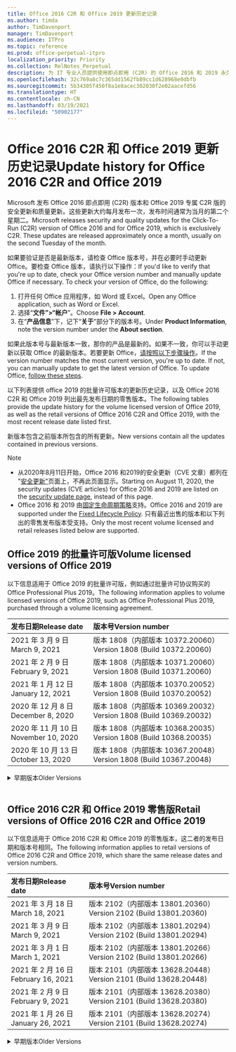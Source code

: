 ```yaml
---
title: Office 2016 C2R 和 Office 2019 更新历史记录
ms.author: timda
author: TimDavenport
manager: TimDavenport
ms.audience: ITPro
ms.topic: reference
ms.prod: office-perpetual-itpro
localization_priority: Priority
ms.collection: RelNotes_Perpetual
description: 为 IT 专业人员提供使用即点即用 (C2R) 的 Office 2016 和 2019 永久版本的更新历史记录
ms.openlocfilehash: 32c769a8c7c365dd1562fb89cc1d628968e0dbfb
ms.sourcegitcommit: 5b34305f450f8a1e8acec302030f2e02aacefd56
ms.translationtype: HT
ms.contentlocale: zh-CN
ms.lasthandoff: 03/19/2021
ms.locfileid: "50902177"
---
```

# <a name="update-history-for-office-2016-c2r-and-office-2019"></a><span data-ttu-id="b2c83-103">Office 2016 C2R 和 Office 2019 更新历史记录</span><span class="sxs-lookup"><span data-stu-id="b2c83-103">Update history for Office 2016 C2R and Office 2019</span></span>

<span data-ttu-id="b2c83-p101">Microsoft 发布 Office 2016 即点即用 (C2R) 版本和 Office 2019 专属 C2R 版的安全更新和质量更新。这些更新大约每月发布一次，发布时间通常为当月的第二个星期二。</span><span class="sxs-lookup"><span data-stu-id="b2c83-p101">Microsoft releases security and quality updates for the Click-To-Run (C2R) version of Office 2016 and for Office 2019, which is exclusively C2R. These updates are released approximately once a month, usually on the second Tuesday of the month.</span></span>

<span data-ttu-id="b2c83-p102">如果要验证是否是最新版本，请检查 Office 版本号，并在必要时手动更新 Office。要检查 Office 版本，请执行以下操作：</span><span class="sxs-lookup"><span data-stu-id="b2c83-p102">If you'd like to verify that you're up to date, check your Office version number and manually update Office if necessary. To check your version of Office, do the following:</span></span>

  1.    <span data-ttu-id="b2c83-108">打开任何 Office 应用程序，如 Word 或 Excel。</span><span class="sxs-lookup"><span data-stu-id="b2c83-108">Open any Office application, such as Word or Excel.</span></span>
  2.    <span data-ttu-id="b2c83-109">选择“**文件”>“帐户**”。</span><span class="sxs-lookup"><span data-stu-id="b2c83-109">Choose **File > Account**.</span></span>
  3.    <span data-ttu-id="b2c83-110">在“**产品信息**”下，记下“**关于**”部分下的版本号。</span><span class="sxs-lookup"><span data-stu-id="b2c83-110">Under **Product Information**, note the version number under the **About section**.</span></span>

<span data-ttu-id="b2c83-p103">如果此版本号与最新版本一致，那你的产品是最新的。如果不一致，你可以手动更新以获取 Office 的最新版本。若要更新 Office，[请按照以下步骤操作](https://support.office.com/article/2ab296f3-7f03-43a2-8e50-46de917611c5)。</span><span class="sxs-lookup"><span data-stu-id="b2c83-p103">If the version number matches the most current version, you're up to date. If not, you can manually update to get the latest version of Office. To update Office, [follow these steps](https://support.office.com/article/2ab296f3-7f03-43a2-8e50-46de917611c5).</span></span>


<span data-ttu-id="b2c83-114">以下列表提供 office 2019 的批量许可版本的更新历史记录，以及 Office 2016 C2R 和 Office 2019 列出最先发布日期的零售版本。</span><span class="sxs-lookup"><span data-stu-id="b2c83-114">The following tables provide the update history for the volume licensed version of Office 2019, as well as the retail versions of Office 2016 C2R and Office 2019, with the most recent release date listed first.</span></span>

<span data-ttu-id="b2c83-115">新版本包含之前版本所包含的所有更新。</span><span class="sxs-lookup"><span data-stu-id="b2c83-115">New versions contain all the updates contained in previous versions.</span></span>


 > [!NOTE]
> - <span data-ttu-id="b2c83-116">从2020年8月11日开始，Office 2016 和2019的安全更新（CVE 文章）都列在 "[安全更新"](https://docs.microsoft.com/officeupdates/microsoft365-apps-security-updates)页面上，不再此页面显示。</span><span class="sxs-lookup"><span data-stu-id="b2c83-116">Starting on August 11, 2020, the security updates (CVE articles) for Office 2016 and 2019 are listed on the [security update page](https://docs.microsoft.com/officeupdates/microsoft365-apps-security-updates), instead of this page.</span></span> 
> - <span data-ttu-id="b2c83-117">Office 2016 和 2019 由[固定生命周期策略](https://docs.microsoft.com/lifecycle/policies/fixed)支持。</span><span class="sxs-lookup"><span data-stu-id="b2c83-117">Office 2016 and 2019 are supported under the [Fixed Lifecycle Policy](https://docs.microsoft.com/lifecycle/policies/fixed).</span></span> <span data-ttu-id="b2c83-118">只有最近出售的版本和以下列出的零售发布版本受支持。</span><span class="sxs-lookup"><span data-stu-id="b2c83-118">Only the most recent volume licensed and retail releases listed below are supported.</span></span>


## <a name="volume-licensed-versions-of-office-2019"></a><span data-ttu-id="b2c83-119">Office 2019 的批量许可版</span><span class="sxs-lookup"><span data-stu-id="b2c83-119">Volume licensed versions of Office 2019</span></span>
<span data-ttu-id="b2c83-120">以下信息适用于 Office 2019 的批量许可版，例如通过批量许可协议购买的 Office Professional Plus 2019。</span><span class="sxs-lookup"><span data-stu-id="b2c83-120">The following information applies to volume licensed versions of Office 2019, such as Office Professional Plus 2019, purchased through a volume licensing agreement.</span></span>

[//]: # (请勿删除批量许可表开头)


|<span data-ttu-id="b2c83-122">**发布日期**</span><span class="sxs-lookup"><span data-stu-id="b2c83-122">**Release date**</span></span>|<span data-ttu-id="b2c83-123">**版本号**</span><span class="sxs-lookup"><span data-stu-id="b2c83-123">**Version number**</span></span>|
|:-----|:-----|
|<span data-ttu-id="b2c83-124">2021 年 3 月 9 日</span><span class="sxs-lookup"><span data-stu-id="b2c83-124">March 9, 2021</span></span>|<span data-ttu-id="b2c83-125">版本 1808（内部版本 10372.20060）</span><span class="sxs-lookup"><span data-stu-id="b2c83-125">Version 1808 (Build 10372.20060)</span></span>|
|<span data-ttu-id="b2c83-126">2021 年 2 月 9 日</span><span class="sxs-lookup"><span data-stu-id="b2c83-126">February 9, 2021</span></span>|<span data-ttu-id="b2c83-127">版本 1808（内部版本 10371.20060）</span><span class="sxs-lookup"><span data-stu-id="b2c83-127">Version 1808 (Build 10371.20060)</span></span>|
|<span data-ttu-id="b2c83-128">2021 年 1 月 12 日</span><span class="sxs-lookup"><span data-stu-id="b2c83-128">January 12, 2021</span></span>|<span data-ttu-id="b2c83-129">版本 1808（内部版本 10370.20052）</span><span class="sxs-lookup"><span data-stu-id="b2c83-129">Version 1808 (Build 10370.20052)</span></span>|
|<span data-ttu-id="b2c83-130">2020 年 12 月 8 日</span><span class="sxs-lookup"><span data-stu-id="b2c83-130">December 8, 2020</span></span>|<span data-ttu-id="b2c83-131">版本 1808（内部版本 10369.20032）</span><span class="sxs-lookup"><span data-stu-id="b2c83-131">Version 1808 (Build 10369.20032)</span></span>|
|<span data-ttu-id="b2c83-132">2020 年 11 月 10 日</span><span class="sxs-lookup"><span data-stu-id="b2c83-132">November 10, 2020</span></span>|<span data-ttu-id="b2c83-133">版本 1808（内部版本 10368.20035）</span><span class="sxs-lookup"><span data-stu-id="b2c83-133">Version 1808 (Build 10368.20035)</span></span>|
|<span data-ttu-id="b2c83-134">2020 年 10 月 13 日</span><span class="sxs-lookup"><span data-stu-id="b2c83-134">October 13, 2020</span></span>|<span data-ttu-id="b2c83-135">版本 1808（内部版本 10367.20048）</span><span class="sxs-lookup"><span data-stu-id="b2c83-135">Version 1808 (Build 10367.20048)</span></span>|


[//]: # (请勿删除批量许可表结尾)

<details>
<summary><span data-ttu-id="b2c83-137">早期版本</span><span class="sxs-lookup"><span data-stu-id="b2c83-137">Older Versions</span></span></summary>
 

[//]: # (请勿删除批量许可旧表开头)


|<span data-ttu-id="b2c83-139">**发布日期**</span><span class="sxs-lookup"><span data-stu-id="b2c83-139">**Release date**</span></span>|<span data-ttu-id="b2c83-140">**版本号**</span><span class="sxs-lookup"><span data-stu-id="b2c83-140">**Version number**</span></span>|
|:-----|:-----|
|<span data-ttu-id="b2c83-141">2020 年 9 月 8 日</span><span class="sxs-lookup"><span data-stu-id="b2c83-141">September 8, 2020</span></span>|<span data-ttu-id="b2c83-142">版本 1808（内部版本 10366.20016）</span><span class="sxs-lookup"><span data-stu-id="b2c83-142">Version 1808 (Build 10366.20016)</span></span>|
|<span data-ttu-id="b2c83-143">2020 年 8 月 11 日</span><span class="sxs-lookup"><span data-stu-id="b2c83-143">August 11, 2020</span></span>|<span data-ttu-id="b2c83-144">版本 1808（内部版本 10364.20059）</span><span class="sxs-lookup"><span data-stu-id="b2c83-144">Version 1808 (Build 10364.20059)</span></span>|
|<span data-ttu-id="b2c83-145">2020 年 7 月 14 日</span><span class="sxs-lookup"><span data-stu-id="b2c83-145">July 14, 2020</span></span>   |<span data-ttu-id="b2c83-146">版本 1808（内部版本 10363.20015）</span><span class="sxs-lookup"><span data-stu-id="b2c83-146">Version 1808 (Build 10363.20015)</span></span>  |
|<span data-ttu-id="b2c83-147">2020 年 6 月 9 日</span><span class="sxs-lookup"><span data-stu-id="b2c83-147">June 9, 2020</span></span>   |<span data-ttu-id="b2c83-148">版本 1808（内部版本 10361.20002）</span><span class="sxs-lookup"><span data-stu-id="b2c83-148">Version 1808 (Build 10361.20002)</span></span>  |
|<span data-ttu-id="b2c83-149">2020 年 5 月12 日</span><span class="sxs-lookup"><span data-stu-id="b2c83-149">May 12, 2020</span></span>   |<span data-ttu-id="b2c83-150">版本 1808（内部版本 10359.20023）</span><span class="sxs-lookup"><span data-stu-id="b2c83-150">Version 1808 (Build 10359.20023)</span></span>  |
|<span data-ttu-id="b2c83-151">2020 年 4 月 14 日</span><span class="sxs-lookup"><span data-stu-id="b2c83-151">April 14, 2020</span></span>   |<span data-ttu-id="b2c83-152">版本 1808 （内部版本 10358.20061）</span><span class="sxs-lookup"><span data-stu-id="b2c83-152">Version 1808 (Build 10358.20061)</span></span>  |
|<span data-ttu-id="b2c83-153">2020 年 3 月 10 日</span><span class="sxs-lookup"><span data-stu-id="b2c83-153">March 10, 2020</span></span>   |<span data-ttu-id="b2c83-154">版本 1808（内部版本 10357.20081）</span><span class="sxs-lookup"><span data-stu-id="b2c83-154">Version 1808 (Build 10357.20081)</span></span>  |
|<span data-ttu-id="b2c83-155">2020 年 2 月 11 日</span><span class="sxs-lookup"><span data-stu-id="b2c83-155">February 11, 2020</span></span>   |<span data-ttu-id="b2c83-156">版本 1808（内部版本 10356.20006）</span><span class="sxs-lookup"><span data-stu-id="b2c83-156">Version 1808 (Build 10356.20006)</span></span>  |


[//]: # (请勿删除批量许可旧表结尾)

</details>


<br/>

## <a name="retail-versions-of-office-2016-c2r-and-office-2019"></a><span data-ttu-id="b2c83-158">Office 2016 C2R 和 Office 2019 零售版</span><span class="sxs-lookup"><span data-stu-id="b2c83-158">Retail versions of Office 2016 C2R and Office 2019</span></span>
<span data-ttu-id="b2c83-159">以下信息适用于 Office 2016 C2R 和 Office 2019 的零售版本，这二者的发布日期和版本号相同。</span><span class="sxs-lookup"><span data-stu-id="b2c83-159">The following information applies to retail versions of Office 2016 C2R and Office 2019, which share the same release dates and version numbers.</span></span>

[//]: # (请勿删除零售表开头)


|<span data-ttu-id="b2c83-161">**发布日期**</span><span class="sxs-lookup"><span data-stu-id="b2c83-161">**Release date**</span></span>|<span data-ttu-id="b2c83-162">**版本号**</span><span class="sxs-lookup"><span data-stu-id="b2c83-162">**Version number**</span></span>|
|:-----|:-----|
|<span data-ttu-id="b2c83-163">2021 年 3 月 18 日</span><span class="sxs-lookup"><span data-stu-id="b2c83-163">March 18, 2021</span></span>|<span data-ttu-id="b2c83-164">版本 2102（内部版本 13801.20360）</span><span class="sxs-lookup"><span data-stu-id="b2c83-164">Version 2102 (Build 13801.20360)</span></span>|
|<span data-ttu-id="b2c83-165">2021 年 3 月 9 日</span><span class="sxs-lookup"><span data-stu-id="b2c83-165">March 9, 2021</span></span>|<span data-ttu-id="b2c83-166">版本 2102（内部版本 13801.20294）</span><span class="sxs-lookup"><span data-stu-id="b2c83-166">Version 2102 (Build 13801.20294)</span></span>|
|<span data-ttu-id="b2c83-167">2021 年 3 月 1 日</span><span class="sxs-lookup"><span data-stu-id="b2c83-167">March 1, 2021</span></span>|<span data-ttu-id="b2c83-168">版本 2102（内部版本 13801.20266）</span><span class="sxs-lookup"><span data-stu-id="b2c83-168">Version 2102 (Build 13801.20266)</span></span>|
|<span data-ttu-id="b2c83-169">2021 年 2 月 16 日</span><span class="sxs-lookup"><span data-stu-id="b2c83-169">February 16, 2021</span></span>|<span data-ttu-id="b2c83-170">版本 2101（内部版本 13628.20448）</span><span class="sxs-lookup"><span data-stu-id="b2c83-170">Version 2101 (Build 13628.20448)</span></span>|
|<span data-ttu-id="b2c83-171">2021 年 2 月 9 日</span><span class="sxs-lookup"><span data-stu-id="b2c83-171">February 9, 2021</span></span>|<span data-ttu-id="b2c83-172">版本 2101（内部版本 13628.20380）</span><span class="sxs-lookup"><span data-stu-id="b2c83-172">Version 2101 (Build 13628.20380)</span></span>|
|<span data-ttu-id="b2c83-173">2021 年 1 月 26 日</span><span class="sxs-lookup"><span data-stu-id="b2c83-173">January 26, 2021</span></span>|<span data-ttu-id="b2c83-174">版本 2101（内部版本 13628.20274）</span><span class="sxs-lookup"><span data-stu-id="b2c83-174">Version 2101 (Build 13628.20274)</span></span>|


[//]: # (请勿删除零售表结尾)

<details>
<summary><span data-ttu-id="b2c83-176">早期版本</span><span class="sxs-lookup"><span data-stu-id="b2c83-176">Older Versions</span></span></summary>
 

[//]: # (请勿删除零售旧表开头)


|<span data-ttu-id="b2c83-178">**发布日期**</span><span class="sxs-lookup"><span data-stu-id="b2c83-178">**Release date**</span></span>|<span data-ttu-id="b2c83-179">**版本号**</span><span class="sxs-lookup"><span data-stu-id="b2c83-179">**Version number**</span></span>|
|:-----|:-----|
|<span data-ttu-id="b2c83-180">2021 年 1 月 21 日</span><span class="sxs-lookup"><span data-stu-id="b2c83-180">January 21, 2021</span></span>|<span data-ttu-id="b2c83-181">版本 2012（内部版本 13530.20440）</span><span class="sxs-lookup"><span data-stu-id="b2c83-181">Version 2012 (Build 13530.20440)</span></span>|
|<span data-ttu-id="b2c83-182">2021 年 1 月 12 日</span><span class="sxs-lookup"><span data-stu-id="b2c83-182">January 12, 2021</span></span>|<span data-ttu-id="b2c83-183">版本 2012（内部版本 13530.20376）</span><span class="sxs-lookup"><span data-stu-id="b2c83-183">Version 2012 (Build 13530.20376)</span></span>|
|<span data-ttu-id="b2c83-184">2021 年 1 月 5 日</span><span class="sxs-lookup"><span data-stu-id="b2c83-184">January 5, 2021</span></span>|<span data-ttu-id="b2c83-185">版本 2012（内部版本 13530.20316）</span><span class="sxs-lookup"><span data-stu-id="b2c83-185">Version 2012 (Build 13530.20316)</span></span>|
|<span data-ttu-id="b2c83-186">2020 年 12 月 21 日</span><span class="sxs-lookup"><span data-stu-id="b2c83-186">December 21, 2020</span></span>|<span data-ttu-id="b2c83-187">版本 2011（内部版本 13426.20404）</span><span class="sxs-lookup"><span data-stu-id="b2c83-187">Version 2011 (Build 13426.20404)</span></span>|
|<span data-ttu-id="b2c83-188">2020 年 12 月 8 日</span><span class="sxs-lookup"><span data-stu-id="b2c83-188">December 8, 2020</span></span>|<span data-ttu-id="b2c83-189">版本 2011（内部版本 13426.20332）</span><span class="sxs-lookup"><span data-stu-id="b2c83-189">Version 2011 (Build 13426.20332)</span></span>|
|<span data-ttu-id="b2c83-190">2020 年 12 月 2 日</span><span class="sxs-lookup"><span data-stu-id="b2c83-190">December 2, 2020</span></span>|<span data-ttu-id="b2c83-191">版本 2011 (内部版本 13426.20308) </span><span class="sxs-lookup"><span data-stu-id="b2c83-191">Version 2011 (Build 13426.20308)</span></span>|
|<span data-ttu-id="b2c83-192">2020 年 11 月 30 日</span><span class="sxs-lookup"><span data-stu-id="b2c83-192">November 30, 2020</span></span>|<span data-ttu-id="b2c83-193">版本 2011（内部版本 13426.20294）</span><span class="sxs-lookup"><span data-stu-id="b2c83-193">Version 2011 (Build 13426.20294)</span></span>|
|<span data-ttu-id="b2c83-194">2020 年 11 月 23 日</span><span class="sxs-lookup"><span data-stu-id="b2c83-194">November 23, 2020</span></span>|<span data-ttu-id="b2c83-195">版本 2011（内部版本13426.20274）</span><span class="sxs-lookup"><span data-stu-id="b2c83-195">Version 2011 (Build 13426.20274)</span></span>|
|<span data-ttu-id="b2c83-196">2020 年 11 月 17 日</span><span class="sxs-lookup"><span data-stu-id="b2c83-196">November 17, 2020</span></span>|<span data-ttu-id="b2c83-197">版本 2010（内部版本 13328.20408）</span><span class="sxs-lookup"><span data-stu-id="b2c83-197">Version 2010 (Build 13328.20408)</span></span>|
|<span data-ttu-id="b2c83-198">2020 年 11 月 10 日</span><span class="sxs-lookup"><span data-stu-id="b2c83-198">November 10, 2020</span></span>|<span data-ttu-id="b2c83-199">版本 2010（内部版本 13328.20356）</span><span class="sxs-lookup"><span data-stu-id="b2c83-199">Version 2010 (Build 13328.20356)</span></span>|
|<span data-ttu-id="b2c83-200">2020 年 10 月 27 日</span><span class="sxs-lookup"><span data-stu-id="b2c83-200">October 27, 2020</span></span>|<span data-ttu-id="b2c83-201">版本 2010（内部版本 13328.20292）</span><span class="sxs-lookup"><span data-stu-id="b2c83-201">Version 2010 (Build 13328.20292)</span></span>|
|<span data-ttu-id="b2c83-202">2020 年 10 月 21 日</span><span class="sxs-lookup"><span data-stu-id="b2c83-202">October 21, 2020</span></span>|<span data-ttu-id="b2c83-203">版本 2009（内部版本 13231.20418）</span><span class="sxs-lookup"><span data-stu-id="b2c83-203">Version 2009 (Build 13231.20418)</span></span>|
|<span data-ttu-id="b2c83-204">2020 年 10 月 13 日</span><span class="sxs-lookup"><span data-stu-id="b2c83-204">October 13, 2020</span></span>|<span data-ttu-id="b2c83-205">版本 2009（内部版本 13231.20390）</span><span class="sxs-lookup"><span data-stu-id="b2c83-205">Version 2009 (Build 13231.20390)</span></span>|
|<span data-ttu-id="b2c83-206">2020 年 10 月 8 日</span><span class="sxs-lookup"><span data-stu-id="b2c83-206">October 8, 2020</span></span>|<span data-ttu-id="b2c83-207">版本 2009 (内部版本 13231.20368)</span><span class="sxs-lookup"><span data-stu-id="b2c83-207">Version 2009 (Build 13231.20368)</span></span>|
|<span data-ttu-id="b2c83-208">2020 年 9 月 28 日</span><span class="sxs-lookup"><span data-stu-id="b2c83-208">September 28, 2020</span></span>|<span data-ttu-id="b2c83-209">版本 2009（内部版本 13231.20262）</span><span class="sxs-lookup"><span data-stu-id="b2c83-209">Version 2009 (Build 13231.20262)</span></span>|
|<span data-ttu-id="b2c83-210">2020 年 9 月 22 日</span><span class="sxs-lookup"><span data-stu-id="b2c83-210">September 22, 2020</span></span>|<span data-ttu-id="b2c83-211">版本 2008（内部版本 13127.20508）</span><span class="sxs-lookup"><span data-stu-id="b2c83-211">Version 2008 (Build 13127.20508)</span></span>|
|<span data-ttu-id="b2c83-212">2020 年 9 月9 日</span><span class="sxs-lookup"><span data-stu-id="b2c83-212">September 9, 2020</span></span>|<span data-ttu-id="b2c83-213">版本 2008（内部版本 13127.20408）</span><span class="sxs-lookup"><span data-stu-id="b2c83-213">Version 2008 (Build 13127.20408)</span></span>|
|<span data-ttu-id="b2c83-214">2020 年 8 月 31 日</span><span class="sxs-lookup"><span data-stu-id="b2c83-214">August 31, 2020</span></span>|<span data-ttu-id="b2c83-215">版本 2008（内部版本 13127.20296）</span><span class="sxs-lookup"><span data-stu-id="b2c83-215">Version 2008 (Build 13127.20296)</span></span>|
|<span data-ttu-id="b2c83-216">2020 年 8 月 25 日</span><span class="sxs-lookup"><span data-stu-id="b2c83-216">August 25, 2020</span></span>|<span data-ttu-id="b2c83-217">版本 2007（内部版本 13029.20460）</span><span class="sxs-lookup"><span data-stu-id="b2c83-217">Version 2007 (Build 13029.20460)</span></span>|
|<span data-ttu-id="b2c83-218">2020 年 8 月 11 日</span><span class="sxs-lookup"><span data-stu-id="b2c83-218">August 11, 2020</span></span>|<span data-ttu-id="b2c83-219">版本 2007（内部版本 13029.20344）</span><span class="sxs-lookup"><span data-stu-id="b2c83-219">Version 2007 (Build 13029.20344)</span></span>|
|<span data-ttu-id="b2c83-220">2020 年 7 月 30 日</span><span class="sxs-lookup"><span data-stu-id="b2c83-220">July 30, 2020</span></span>|<span data-ttu-id="b2c83-221">版本 2007（内部版本 13029.20308）</span><span class="sxs-lookup"><span data-stu-id="b2c83-221">Version 2007 (Build 13029.20308)</span></span>  |
|<span data-ttu-id="b2c83-222">2020 年 7 月 28 日</span><span class="sxs-lookup"><span data-stu-id="b2c83-222">July 28, 2020</span></span>|<span data-ttu-id="b2c83-223">版本 2006（内部版本 13001.20498）</span><span class="sxs-lookup"><span data-stu-id="b2c83-223">Version 2006 (Build 13001.20498)</span></span>  |
|<span data-ttu-id="b2c83-224">2020 年 7 月 14 日</span><span class="sxs-lookup"><span data-stu-id="b2c83-224">July 14, 2020</span></span>|<span data-ttu-id="b2c83-225">版本 2006（内部版本 13001.20384）</span><span class="sxs-lookup"><span data-stu-id="b2c83-225">Version 2006 (Build 13001.20384)</span></span>  |
|<span data-ttu-id="b2c83-226">2020 年 6 月 30 日</span><span class="sxs-lookup"><span data-stu-id="b2c83-226">June 30, 2020</span></span>|<span data-ttu-id="b2c83-227">版本 2006（内部版本 13001.20266）</span><span class="sxs-lookup"><span data-stu-id="b2c83-227">Version 2006 (Build 13001.20266)</span></span>  |
|<span data-ttu-id="b2c83-228">2020 年 6 月 24 日</span><span class="sxs-lookup"><span data-stu-id="b2c83-228">June 24, 2020</span></span>|<span data-ttu-id="b2c83-229">版本 2005（内部版本 12827.20470）</span><span class="sxs-lookup"><span data-stu-id="b2c83-229">Version 2005 (Build 12827.20470)</span></span>  |
|<span data-ttu-id="b2c83-230">2020 年 6 月 9 日</span><span class="sxs-lookup"><span data-stu-id="b2c83-230">June 9, 2020</span></span>|<span data-ttu-id="b2c83-231">版本 2005（内部版本 12827.20336）</span><span class="sxs-lookup"><span data-stu-id="b2c83-231">Version 2005 (Build 12827.20336)</span></span>  |
|<span data-ttu-id="b2c83-232">2020 年 6 月 2 日</span><span class="sxs-lookup"><span data-stu-id="b2c83-232">June 2, 2020</span></span>|<span data-ttu-id="b2c83-233">版本 2005（内部版本 12827.20268）</span><span class="sxs-lookup"><span data-stu-id="b2c83-233">Version 2005 (Build 12827.20268)</span></span>  |
|<span data-ttu-id="b2c83-234">2020 年 5 月 21 日</span><span class="sxs-lookup"><span data-stu-id="b2c83-234">May 21, 2020</span></span>|<span data-ttu-id="b2c83-235">版本 2004（内部版本 12730.20352）</span><span class="sxs-lookup"><span data-stu-id="b2c83-235">Version 2004 (Build 12730.20352)</span></span>  |
|<span data-ttu-id="b2c83-236">2020 年 5 月12 日</span><span class="sxs-lookup"><span data-stu-id="b2c83-236">May 12, 2020</span></span>|<span data-ttu-id="b2c83-237">版本 2004（内部版本 12730.20270）</span><span class="sxs-lookup"><span data-stu-id="b2c83-237">Version 2004 (Build 12730.20270)</span></span>  |
|<span data-ttu-id="b2c83-238">2020 年 5 月 4 日</span><span class="sxs-lookup"><span data-stu-id="b2c83-238">May 4, 2020</span></span>|<span data-ttu-id="b2c83-239">版本 2004（内部版本 12730.20250）</span><span class="sxs-lookup"><span data-stu-id="b2c83-239">Version 2004 (Build 12730.20250)</span></span>  |
|<span data-ttu-id="b2c83-240">2020 年 4 月 29 日</span><span class="sxs-lookup"><span data-stu-id="b2c83-240">April 29, 2020</span></span>|<span data-ttu-id="b2c83-241">版本 2004 （内部版本 12730.20236）</span><span class="sxs-lookup"><span data-stu-id="b2c83-241">Version 2004 (Build 12730.20236)</span></span>  |
|<span data-ttu-id="b2c83-242">2020 年 4 月 15 日</span><span class="sxs-lookup"><span data-stu-id="b2c83-242">April 15, 2020</span></span>|<span data-ttu-id="b2c83-243">版本 2003 （内部版本 12624.20466）</span><span class="sxs-lookup"><span data-stu-id="b2c83-243">Version 2003 (Build 12624.20466)</span></span>  |
|<span data-ttu-id="b2c83-244">2020 年 4 月 14 日</span><span class="sxs-lookup"><span data-stu-id="b2c83-244">April 14, 2020</span></span>|<span data-ttu-id="b2c83-245">版本 2003（内部版本 12624.20442）</span><span class="sxs-lookup"><span data-stu-id="b2c83-245">Version 2003 (Build 12624.20442)</span></span>  |
|<span data-ttu-id="b2c83-246">2020 年 3 月 31 日</span><span class="sxs-lookup"><span data-stu-id="b2c83-246">March 31, 2020</span></span>|<span data-ttu-id="b2c83-247">版本 2003（内部版本 12624.20382）</span><span class="sxs-lookup"><span data-stu-id="b2c83-247">Version 2003 (Build 12624.20382)</span></span>  |
|<span data-ttu-id="b2c83-248">2020 年 3 月25 日</span><span class="sxs-lookup"><span data-stu-id="b2c83-248">March 25, 2020</span></span>|<span data-ttu-id="b2c83-249">版本 2003（内部版本 12624.20320）</span><span class="sxs-lookup"><span data-stu-id="b2c83-249">Version 2003 (Build 12624.20320)</span></span>  |
|<span data-ttu-id="b2c83-250">2020 年 3 月 10 日</span><span class="sxs-lookup"><span data-stu-id="b2c83-250">March 10, 2020</span></span>|<span data-ttu-id="b2c83-251">版本 2002（内部版本 12527.20278）</span><span class="sxs-lookup"><span data-stu-id="b2c83-251">Version 2002 (Build 12527.20278)</span></span>  |
|<span data-ttu-id="b2c83-252">2020 年 3 月 1 日</span><span class="sxs-lookup"><span data-stu-id="b2c83-252">March 1, 2020</span></span>   |<span data-ttu-id="b2c83-253">版本 2002（内部版本 12527.20242）</span><span class="sxs-lookup"><span data-stu-id="b2c83-253">Version 2002 (Build 12527.20242)</span></span>  |


[//]: # (请勿删除零售旧表结尾)


</details>







